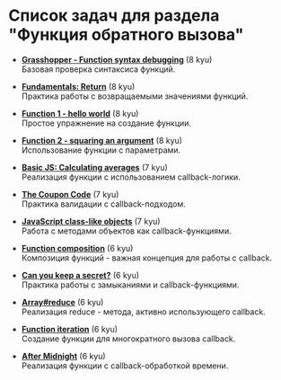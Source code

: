# Список задач для раздела "Функция обратного вызова"

- [**Grasshopper - Function syntax debugging**](https://www.codewars.com/kata/56dae9dc54c0acd29d00109a) (8 kyu)  
  Базовая проверка синтаксиса функций.

- [**Fundamentals: Return**](https://www.codewars.com/kata/55a5befdf16499bffb00007b) (8 kyu)  
  Практика работы с возвращаемыми значениями функций.

- [**Function 1 - hello world**](https://www.codewars.com/kata/523b4ff7adca849afe000035) (8 kyu)  
  Простое упражнение на создание функции.

- [**Function 2 - squaring an argument**](https://www.codewars.com/kata/523b623152af8a30c6000027) (8 kyu)  
  Использование функции с параметрами.

- [**Basic JS: Calculating averages**](https://www.codewars.com/kata/529f32794a6db5d32a00071f) (7 kyu)  
  Реализация функции с использованием callback-логики.

- [**The Coupon Code**](https://www.codewars.com/kata/539de388a540db7fec000642) (7 kyu)  
  Практика валидации с callback-подходом.

- [**JavaScript class-like objects**](https://www.codewars.com/kata/513e1e47c600c93cef000001) (7 kyu)  
  Работа с методами объектов как callback-функциями.

- [**Function composition**](https://www.codewars.com/kata/5655c60db4c2ce0c2e000026) (6 kyu)  
  Композиция функций - важная концепция для работы с callback.

- [**Can you keep a secret?**](https://www.codewars.com/kata/5351b35ebaeb67f9110012d2) (6 kyu)  
  Практика работы с замыканиями и callback-функциями.

- [**Array#reduce**](https://www.codewars.com/kata/52ed80dfe7bf9ae61d000056) (6 kyu)  
  Реализация reduce - метода, активно использующего callback.

- [**Function iteration**](https://www.codewars.com/kata/54b679eaac3d54e6ca0008c9) (6 kyu)  
  Создание функции для многократного вызова callback.

- [**After Midnight**](https://www.codewars.com/kata/56fac4cfda64fb9f6300136d) (6 kyu)  
  Реализация функции с callback-обработкой времени.

